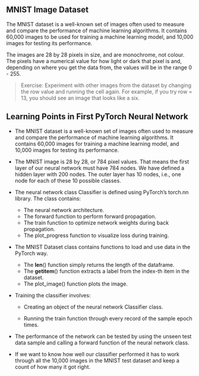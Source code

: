 ## MNIST Image Dataset

The MNIST dataset is a well-known set of images often used to measure and compare the performance of machine learning algorithms. It contains 60,000 images to be used for training a machine learning model, and 10,000 images for testing its performance.

The images are 28 by 28 pixels in size, and are monochrome, not colour. The pixels have a numerical value for how light or dark that pixel is and, depending on where you get the data from, the values will be in the range 0 - 255.

> Exercise: Experiment with other images from the dataset by changing the row value and running the cell again. For example, if you try row = 13, you should see an image that looks like a six.

## Learning Points in First PyTorch Neural Network

* The MNIST dataset is a well-known set of images often used to measure and compare the performance of machine learning algorithms. It contains 60,000 images for training a machine learning model, and 10,000 images for testing its performance.

* The MNIST image is 28 by 28, or 784 pixel values. That means the first layer of our neural network must have 784 nodes. We have defined a hidden layer with 200 nodes. The outer layer has 10 nodes, i.e., one node for each of these 10 possible classes.

* The neural network class Classifier is defined using PyTorch’s torch.nn library. The class contains:

    * The neural network architecture.
    * The forward function to perform forward propagation.
    * The train function to optimize network weights during back propagation.
    * The plot_progress function to visualize loss during training.

* The MNIST Dataset class contains functions to load and use data in the PyTorch way.

    * The __len__() function simply returns the length of the dataframe.
    * The __getitem__() function extracts a label from the index-th item in the dataset.
    * The plot_image() function plots the image.

* Training the classifier involves:

    * Creating an object of the neural network Classifier class.

    * Running the train function through every record of the sample epoch times.

* The performance of the network can be tested by using the unseen test data sample and calling a forward function of the neural network class.

* If we want to know how well our classifier performed it has to work through all the 10,000 images in the MNIST test dataset and keep a count of how many it got right.
